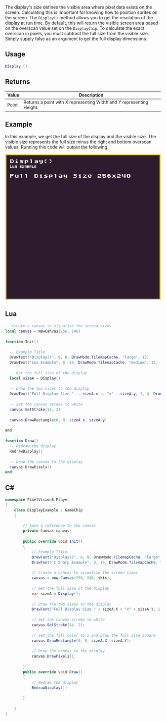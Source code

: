 The display's size defines the visible area where pixel data exists on the screen. Calculating this is important for knowing how to position sprites on the screen. The `Display()` method allows you to get the resolution of the display at run time. By default, this will return the visible screen area based on the overscan value set on the `DisplayChip`. To calculate the exact overscan in pixels, you must subtract the full size from the visible size. Simply supply false as an argument to get the full display dimensions.

## Usage

```csharp
Display ()
```


## Returns

| Value | Description                                                           |
|-------|-----------------------------------------------------------------------|
| Point | Returns a point with X representing Width and Y representing Height\. |


## Example

In this example, we get the full size of the display and the visible size. The visible size represents the full size minus the right and bottom overscan values. Running this code will output the following:

![image alt text](Images/DisplayOutput.png)

## Lua

```lua
-- Create a canvas to visualize the screen sizes
local canvas = NewCanvas(256, 240)

function Init()

  -- Example Title
  DrawText("Display()", 8, 8, DrawMode.TilemapCache, "large", 15)
  DrawText("Lua Example", 8, 16, DrawMode.TilemapCache, "medium", 15, -4)
  
  -- Get the full size of the display
  local sizeA = Display()

  -- Draw the two sizes to the display
  DrawText("Full Display Size " .. sizeA.x .. "x" ..sizeA.y, 1, 4, DrawMode.Tile, "large", 15)

  -- Set the canvas stroke to white
  canvas:SetStroke(14, 2)

  canvas:DrawRectangle(0, 0, sizeA.x, sizeA.y)

end

function Draw()
  -- Redraw the display
  RedrawDisplay()

  -- Draw the canvas to the display
  canvas:DrawPixels()
end
```



## C#

```csharp
namespace PixelVision8.Player
{
    class DisplayExample : GameChip
    {

        // Save a reference to the canvas
        private Canvas canvas;

        public override void Init()
        {
            // Example Title
            DrawText("Display()", 8, 8, DrawMode.TilemapCache, "large", 15);
            DrawText("C Sharp Example", 8, 16, DrawMode.TilemapCache, "medium", 15, -4);

            // Create a canvas to visualize the screen sizes
            canvas = new Canvas(256, 240, this);

            // Get the full size of the display
            var sizeA = Display();

            // Draw the two sizes to the display
            DrawText("Full Display Size " + sizeA.X + "x" + sizeA.Y, 1, 4, DrawMode.Tile, "large", 15);
            
            // Set the canvas stroke to white
            canvas.SetStroke(14, 2);

            // Set the fill color to 5 and draw the full size square
            canvas.DrawRectangle(0, 0, sizeA.X, sizeA.Y);

            // Draw the canvas to the display
            canvas.DrawPixels();
            
        }
        public override void Draw()
        {
            // Redraw the display
            RedrawDisplay();
            
        }
        
    }
}
```

